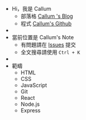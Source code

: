 - Hi，我是 Callum
	- 部落格 [ Callum 's Blog](https://callumzhong.github.io/)
	- 程式  [Callum's Github](https://github.com/callumzhong)
-
- 當前位置是 Callum's Note
	- 有問題請在 [Issues](https://github.com/callumzhong/logsea-developer/issues) 提交
	- 全文搜尋請使用 `Ctrl + K`
-
- 範疇
	- HTML
	- CSS
	- JavaScript
	- Git
	- React
	- Node.js
	- Express